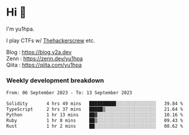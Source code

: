# Hi 👋

I'm yu1hpa.

I play CTFs w/ [Thehackerscrew](https://www.thehackerscrew.team/) etc.

Blog : https://blog.y2a.dev  
Zenn : https://zenn.dev/yu1hpa  
Qiita : https://qiita.com/yu1hpa  

### Weekly development breakdown

<!--START_SECTION:waka-->

```txt
From: 06 September 2023 - To: 13 September 2023

Solidity       4 hrs 49 mins   ██████████░░░░░░░░░░░░░░░   39.84 %
TypeScript     2 hrs 37 mins   █████▒░░░░░░░░░░░░░░░░░░░   21.64 %
Python         1 hr 13 mins    ██▓░░░░░░░░░░░░░░░░░░░░░░   10.16 %
Ruby           1 hr 8 mins     ██▒░░░░░░░░░░░░░░░░░░░░░░   09.43 %
Rust           1 hr 2 mins     ██░░░░░░░░░░░░░░░░░░░░░░░   08.62 %
```

<!--END_SECTION:waka-->

